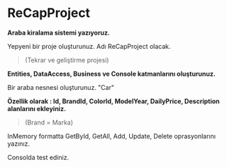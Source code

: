# ReCapProject
**Araba kiralama sistemi yazıyoruz.**

Yepyeni bir proje oluşturunuz. Adı ReCapProject olacak. 
>(Tekrar ve geliştirme projesi)

**Entities, DataAccess, Business ve Console katmanlarını oluşturunuz.**

Bir araba nesnesi oluşturunuz. "Car"

**Özellik olarak : Id, BrandId, ColorId, ModelYear, DailyPrice, Description alanlarını ekleyiniz.** 
>(Brand = Marka)

InMemory formatta GetById, GetAll, Add, Update, Delete oprasyonlarını yazınız.

Consolda test ediniz.
